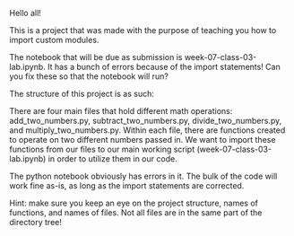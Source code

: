 Hello all!

This is a project that was made with the purpose of teaching you how to import custom modules.

The notebook that will be due as submission is week-07-class-03-lab.ipynb. It has a bunch of errors because of the import statements! Can you fix these so that the notebook will run?

The structure of this project is as such:

There are four main files that hold different math operations: add_two_numbers.py, subtract_two_numbers.py, divide_two_numbers.py, and multiply_two_numbers.py. Within each file, there are functions created to operate on two different numbers passed in. We want to import these functions from our files to our main working script (week-07-class-03-lab.ipynb) in order to utilize them in our code.

The python notebook obviously has errors in it. The bulk of the code will work fine as-is, as long as the import statements are corrected.

Hint: make sure you keep an eye on the project structure, names of functions, and names of files. Not all files are in the same part of the directory tree!
